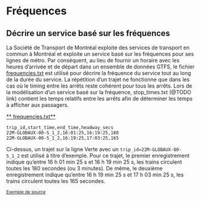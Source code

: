 # Fréquences

## Décrire un service basé sur les fréquences 
 
 La Société de Transport de Montréal exploite des services de transport en commun à Montréal et exploite un service basé sur les fréquences pour ses lignes de métro. Par conséquent, au lieu de fournir un horaire avec les heures d’arrivée et de départ dans un ensemble de données GTFS, le fichier [frequencies.txt](../../reference/#frequenciestxt) est utilisé pour décrire la fréquence du service tout au long de la durée du service. La répétition d’un trajet ne fonctionne que dans les cas où le timing entre les arrêts reste cohérent pour tous les arrêts. Lors de la modélisation d’un service basé sur la fréquence, stop_times.txt (@TODO link) contient les temps relatifs entre les arrêts afin de déterminer les temps à afficher aux passagers. 
 
 [** frequencies.txt**](../../reference/#frequenciestxt) 
 
```
trip_id,start_time,end_time,headway_secs
22M-GLOBAUX-00-S_1_2,16:01:25,16:19:25,180
22M-GLOBAUX-00-S_1_2,16:19:25,17:03:25,165
``` 
 
 Ci-dessus, un trajet sur la ligne Verte avec un `trip_id=22M-GLOBAUX-00-S_1_2` est utilisé à titre d’exemple. Pour ce trajet, le premier enregistrement indique qu’entre 16 h 01 min 25 s et 16 h 19 min 25 s, les trains circulent toutes les 180 secondes (ou 3 minutes). De même, le deuxième enregistrement indique qu’entre 16 h 19 min 25 s et 17 h 03 min 25 s, les trains circulent toutes les 165 secondes. 
 
 
 
 <sup>[Exemple de source](https://www.stm.info/en/about/developers)</sup>